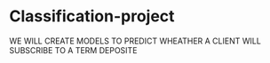# Classification-project
WE WILL CREATE MODELS TO PREDICT WHEATHER A CLIENT WILL SUBSCRIBE TO A TERM DEPOSITE
